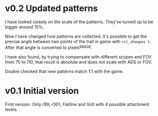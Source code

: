 # v0.2 Updated patterns

I have looked closely on the scale of the patterns. They've turned up to be bigger around 15%.

Now I have changed how patterns are collected. It's possible to get the precise angle between two points of the trail in game with `+cl_showpos 1`. After that angle is converted to pixels<sup>[source](http://vergeofapathy.com/mouse-sensitivity-apex/)</sup>. 

I have also found, by trying to compensate with different scopes and FOV from 70 to 110, that recoil is absolute and does not scale with ADS or FOV.

Double checked that new patterns match 1:1 with the game.

# v0.1 Initial version

First version.
Only r99, r301, Flatline and Volt with 4 possible attachment levels.